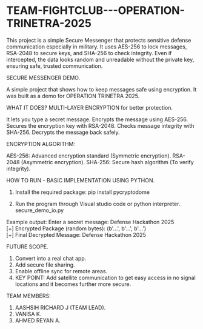 # TEAM-FIGHTCLUB---OPERATION-TRINETRA-2025
This project is a simple Secure Messenger that protects sensitive defense communication especially in military. It uses AES-256 to lock messages, RSA-2048 to secure keys, and SHA-256 to check integrity. Even if intercepted, the data looks random and unreadable without the private key, ensuring safe, trusted communication.

SECURE MESSENGER DEMO.

A simple project that shows how to keep messages safe using encryption. It was built as a demo for OPERATION TRINETRA 2025.

WHAT IT DOES?
MULTI-LAYER ENCRYPTION for better protection.

It lets you type a secret message.
Encrypts the message using AES-256.
Secures the encryption key with RSA-2048.
Checks message integrity with SHA-256.
Decrypts the message back safely.

ENCRYPTION ALGORITHM:

AES-256: Advanced encryption standard (Symmetric encryption).
RSA-2048 (Asymmetric encryption).
SHA-256: Secure hash algorithm (To verify integrity).

HOW TO RUN - BASIC IMPLEMENTATION USING PYTHON.

1. Install the required package: 
pip install pycryptodome

2. Run the program through Visual studio code or python interpreter.
secure_demo_io.py

Example output:
Enter a secret message: Defense Hackathon 2025  
[+] Encrypted Package (random bytes): (b'...', b'...', b'...')  
[+] Final Decrypted Message: Defense Hackathon 2025  

FUTURE SCOPE.
1. Convert into a real chat app.
2. Add secure file sharing.
3. Enable offline sync for remote areas.
4. KEY POINT: Add satellite communication to get easy access in no signal locations and it becomes further more secure.

TEAM MEMBERS:
1. AASHSIH RICHARD J (TEAM LEAD).
2. VANISA K.
3. AHMED REYAN A.
